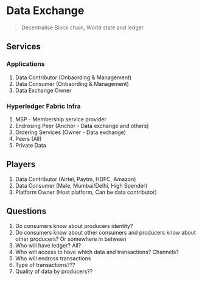 # Data Exchange
> Decentralise Block chain, World state and ledger
## Services
### Applications
1. Data Contributor (Onbaording & Management)
2. Data Consumer (Onbaording & Management)
3. Data Exchange Owner

### Hyperledger Fabric Infra
1. MSP - Membership service provider
2. Endrosing Peer (Anchor  - Data exchange and others)
3. Ordering Services (Owner - Data exchange)
4. Peers (All)
5. Private Data

## Players
1. Data Contributor (Airtel, Paytm, HDFC, Amazon)
2. Data Consumer (Male, Mumbai/Delhi, High Spender)
3. Platform Owner (Host platform, Can be data contributor)

## Questions
1. Do consumers know about producers identity?
2. Do consumers know about other consumers and producers know about other producers? Or somewhere in between
3. Who will have ledger? All?
4. Who will access to have which data and transactions? Channels?
5. Who will endross transactions
6. Type of transactions???
7. Quality of data by producers??
 




